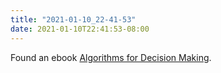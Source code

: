 ```yaml
---
title: "2021-01-10_22-41-53"
date: 2021-01-10T22:41:53-08:00
---
```


Found an ebook [Algorithms for Decision Making](http://algorithmsbook.com/).
